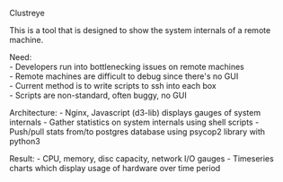 Clustreye

This is a tool that is designed to show the system internals of a remote machine.<br />

Need:<br />
    - Developers run into bottlenecking issues on remote machines<br />
    - Remote machines are difficult to debug since there's no GUI<br />
    - Current method is to write scripts to ssh into each box<br />
    - Scripts are non-standard, often buggy, no GUI<br />

Architecture:
    - Nginx, Javascript (d3-lib) displays gauges of system internals
    - Gather statistics on system internals using shell scripts
    - Push/pull stats from/to postgres database using psycop2 library with python3

Result:
    - CPU, memory, disc capacity, network I/O gauges
    - Timeseries charts which display usage of hardware over time period
